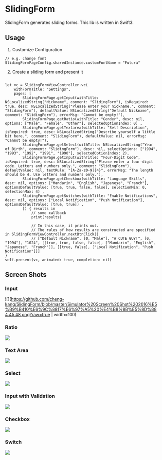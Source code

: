 # SlidingForm
SlidingForm generates sliding forms. This lib is written in Swift3.

## Usage

1. Customize Configuration
```
// e.g. change font
SlidingFormPageConfig.sharedInstance.customFontName = "Futura"
```

2. Create a sliding form and present it
```

let vc = SlidingFormViewController.vc(
    withFormTitle: "Settings",
    pages: [
        SlidingFormPage.getInput(withTitle: NSLocalizedString("Nickname", comment: "SlidingForm"), isRequired: true, desc: NSLocalizedString("Please enter your nickname.", comment: "SlidingForm"), defaultValue: NSLocalizedString("Default Nickname", comment: "SlidingForm"), errorMsg: "Cannot be empty!"),
        SlidingFormPage.getRatio(withTitle: "Gender", desc: nil, options: ["Male", "Female", "Other"], selectedOptionIndex: 0) ,
        SlidingFormPage.getTextarea(withTitle: "Self Description", isRequired: true, desc: NSLocalizedString("Describe yourself a little bit here.", comment: "SlidingForm"), defaultValue: nil, errorMsg: "Cannot be empty!"),
        SlidingFormPage.getSelect(withTitle: NSLocalizedString("Year of Birth", comment: "SlidingForm"), desc: nil, selectOptions: ["1994", "1993", "1992", "1991", "1990"], selectedOptionIndex: 2),
        SlidingFormPage.getInput(withTitle: "Four-Digit Code", isRequired: true, desc: NSLocalizedString("Please enter a four-digit code. Letters and numbers only.", comment: "SlidingForm"), defaultValue: nil, textRule: "[A-Za-z0-9]{4}", errorMsg: "The length should be 4. Use letters and numbers only."),
        SlidingFormPage.getCheckbox(withTitle: "Language Skills", desc: nil, options: ["Mandarin", "English", "Japanese", "Franch"], optionsDefaultValue: [true, true, false, false], selectionMin: 0, selectionMax: 4) ,
        SlidingFormPage.getSwitches(withTitle: "Enable Notifications", desc: nil, options: ["Local Notification", "Push Notification"], optionsDefaultValue: [true, true]) ,
        ]) { results in
            // some callback
            print(results)
            
            // In this case, it prints out. 
            // The rules of how results are constructed are specified in SlidingFormViewController.nextBtnClick()
            // ["Default Nickname", [0, "Male"], "A CUTE GUY!", [0, "1994"], "1024", [[true, true, false, false], ["Mandarin", "English", "Japanese", "Franch"]], [[true, false], ["Local Notification", "Push Notification"]]]
}
self.present(vc, animated: true, completion: nil)
```

## Screen Shots

### Input
![](https://github.com/cheng-kang/SlidingForm/blob/master/Simulator%20Screen%20Shot%202016%E5%B9%B410%E6%9C%8817%E6%97%A5%20%E4%B8%8B%E5%8D%884.45.48.png?raw=true | width=100)

### Ratio
![](https://github.com/cheng-kang/SlidingForm/blob/master/Simulator%20Screen%20Shot%202016%E5%B9%B410%E6%9C%8817%E6%97%A5%20%E4%B8%8B%E5%8D%884.49.41.png?raw=true)

### Text Area
![](https://github.com/cheng-kang/SlidingForm/blob/master/Simulator%20Screen%20Shot%202016%E5%B9%B410%E6%9C%8817%E6%97%A5%20%E4%B8%8B%E5%8D%884.49.54.png?raw=true)

### Select
![](https://github.com/cheng-kang/SlidingForm/blob/master/Simulator%20Screen%20Shot%202016%E5%B9%B410%E6%9C%8817%E6%97%A5%20%E4%B8%8B%E5%8D%884.50.32.png?raw=true)

### Input with Validation
![](https://github.com/cheng-kang/SlidingForm/blob/master/Simulator%20Screen%20Shot%202016%E5%B9%B410%E6%9C%8817%E6%97%A5%20%E4%B8%8B%E5%8D%884.51.01.png?raw=true)

### Checkbox
![](https://github.com/cheng-kang/SlidingForm/blob/master/Simulator%20Screen%20Shot%202016%E5%B9%B410%E6%9C%8817%E6%97%A5%20%E4%B8%8B%E5%8D%884.52.10.png?raw=true)

### Switch
![](https://github.com/cheng-kang/SlidingForm/blob/master/Simulator%20Screen%20Shot%202016%E5%B9%B410%E6%9C%8817%E6%97%A5%20%E4%B8%8B%E5%8D%884.52.15.png?raw=true)
